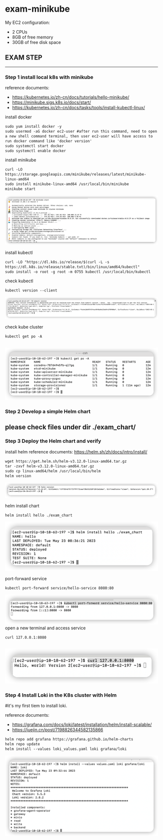 # exam-minikube


My EC2 configuration:
- 2 CPUs
- 8GB of free memory
- 30GB of free disk space

## EXAM STEP
---
### Step 1 install local k8s with minikube
reference documents: 
- https://kubernetes.io/zh-cn/docs/tutorials/hello-minikube/
- https://minikube.sigs.k8s.io/docs/start/
- https://kubernetes.io/zh-cn/docs/tasks/tools/install-kubectl-linux/

install docker 
```
sudo yum install docker -y
sudo usermod -aG docker ec2-user #after run this command, need to open a new shell command terminal, then user ec2-user will have access to run docker command like 'docker version'
sudo systemctl start docker 
sudo systemctl enable docker
```
install minikube
```
curl -LO https://storage.googleapis.com/minikube/releases/latest/minikube-linux-amd64
sudo install minikube-linux-amd64 /usr/local/bin/minikube
minikube start
```
![minikube_start](./images/minikube_start.png)

install kubectl
```
curl -LO "https://dl.k8s.io/release/$(curl -L -s https://dl.k8s.io/release/stable.txt)/bin/linux/amd64/kubectl"
sudo install -o root -g root -m 0755 kubectl /usr/local/bin/kubectl
```

check kubectl
```
kubectl version --client
```
![kubectl_version](./images/kubectl_version.png)

check kube cluster
```
kubectl get po -A
```
![kubectl_get_po](./images/kubectl_get_pod.png)
---
### Step 2 Develop a simple Helm chart

please check files under dir ./exam_chart/
---
### Step 3 Deploy the Helm chart and verify
install helm
reference documents: https://helm.sh/zh/docs/intro/install/
```
wget https://get.helm.sh/helm-v3.12.0-linux-amd64.tar.gz
tar -zxvf helm-v3.12.0-linux-amd64.tar.gz
sudo cp linux-amd64/helm /usr/local/bin/helm
helm version
```
![helm_version](./images/helm_version.png)

helm install chart
```
helm install hello ./exam_chart
```
![helm_instasll](./images/helm_install.png)

port-forward service 
```
kubectl port-forward service/hello-service 8080:80
```
![helm_version](./images/port_forward.png)
open a new terminal and access service
```
curl 127.0.0.1:8080
```
![helm_version](./images/access.png)
---
### Step 4 Install Loki in the K8s cluster with Helm
#it's my first tiem to install loki.

reference documents:  
- https://grafana.com/docs/loki/latest/installation/helm/install-scalable/
- https://juejin.cn/post/7198826344582135866
```
helm repo add grafana https://grafana.github.io/helm-charts 
helm repo update
helm install --values loki_values.yaml loki grafana/loki
```
![install_loki](./images/install_loki.png)
